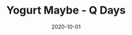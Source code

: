 ---
title: Yogurt Maybe - Q Days
description:
media:
  - source: youtube
    uid: ZC75MH7qRfA
tags: 
  - Bands 
date: 2020-10-01
dateFormat: "%b %Y"
type: theatre-art
---